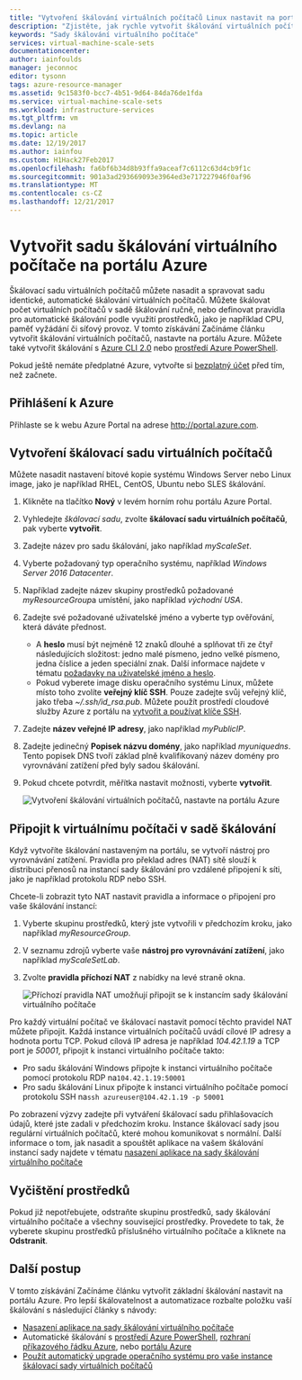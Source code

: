 ```yaml
---
title: "Vytvoření škálování virtuálních počítačů Linux nastavit na portálu Azure | Microsoft Docs"
description: "Zjistěte, jak rychle vytvořit škálování virtuálních počítačů na portálu Azure"
keywords: "Sady škálování virtuálního počítače"
services: virtual-machine-scale-sets
documentationcenter: 
author: iainfoulds
manager: jeconnoc
editor: tysonn
tags: azure-resource-manager
ms.assetid: 9c1583f0-bcc7-4b51-9d64-84da76de1fda
ms.service: virtual-machine-scale-sets
ms.workload: infrastructure-services
ms.tgt_pltfrm: vm
ms.devlang: na
ms.topic: article
ms.date: 12/19/2017
ms.author: iainfou
ms.custom: H1Hack27Feb2017
ms.openlocfilehash: fa6bf6b34d8b93ffa9aceaf7c6112c63d4cb9f1c
ms.sourcegitcommit: 901a3ad293669093e3964ed3e717227946f0af96
ms.translationtype: MT
ms.contentlocale: cs-CZ
ms.lasthandoff: 12/21/2017
---
```

# <a name="create-a-virtual-machine-scale-set-in-the-azure-portal"></a>Vytvořit sadu škálování virtuálního počítače na portálu Azure
Škálovací sadu virtuálních počítačů můžete nasadit a spravovat sadu identické, automatické škálování virtuálních počítačů. Můžete škálovat počet virtuálních počítačů v sadě škálování ručně, nebo definovat pravidla pro automatické škálování podle využití prostředků, jako je například CPU, paměť vyžádání či síťový provoz. V tomto získávání Začínáme článku vytvořit škálování virtuálních počítačů, nastavte na portálu Azure. Můžete také vytvořit škálování s [Azure CLI 2.0](virtual-machine-scale-sets-create-cli.md) nebo [prostředí Azure PowerShell](virtual-machine-scale-sets-create-powershell.md).

Pokud ještě nemáte předplatné Azure, vytvořte si [bezplatný účet](https://azure.microsoft.com/free/?WT.mc_id=A261C142F) před tím, než začnete.


## <a name="log-in-to-azure"></a>Přihlášení k Azure
Přihlaste se k webu Azure Portal na adrese http://portal.azure.com.


## <a name="create-virtual-machine-scale-set"></a>Vytvoření škálovací sadu virtuálních počítačů
Můžete nasadit nastavení bitové kopie systému Windows Server nebo Linux image, jako je například RHEL, CentOS, Ubuntu nebo SLES škálování.

1. Klikněte na tlačítko **Nový** v levém horním rohu portálu Azure Portal.
2. Vyhledejte *škálovací sadu*, zvolte **škálovací sadu virtuálních počítačů**, pak vyberte **vytvořit**.
3. Zadejte název pro sadu škálování, jako například *myScaleSet*.
4. Vyberte požadovaný typ operačního systému, například *Windows Server 2016 Datacenter*.
5. Například zadejte název skupiny prostředků požadované *myResourceGroup*a umístění, jako například *východní USA*.
6. Zadejte své požadované uživatelské jméno a vyberte typ ověřování, která dáváte přednost.
    - A **heslo** musí být nejméně 12 znaků dlouhé a splňovat tři ze čtyř následujících složitost: jedno malé písmeno, jedno velké písmeno, jedna číslice a jeden speciální znak. Další informace najdete v tématu [požadavky na uživatelské jméno a heslo](../virtual-machines/windows/faq.md#what-are-the-username-requirements-when-creating-a-vm).
    - Pokud vyberete image disku operačního systému Linux, můžete místo toho zvolíte **veřejný klíč SSH**. Pouze zadejte svůj veřejný klíč, jako třeba *~/.ssh/id_rsa.pub*. Můžete použít prostředí cloudové služby Azure z portálu na [vytvořit a používat klíče SSH](../virtual-machines/linux/mac-create-ssh-keys.md).

7. Zadejte **název veřejné IP adresy**, jako například *myPublicIP*.
8. Zadejte jedinečný **Popisek názvu domény**, jako například *myuniquedns*. Tento popisek DNS tvoří základ plně kvalifikovaný název domény pro vyrovnávání zatížení před byly sadou škálování.
9. Pokud chcete potvrdit, měřítka nastavit možnosti, vyberte **vytvořit**.

    ![Vytvoření škálování virtuálních počítačů, nastavte na portálu Azure](./media/virtual-machine-scale-sets-create-portal/create-scale-set.png)


## <a name="connect-to-a-vm-in-the-scale-set"></a>Připojit k virtuálnímu počítači v sadě škálování
Když vytvoříte škálování nastaveným na portálu, se vytvoří nástroj pro vyrovnávání zatížení. Pravidla pro překlad adres (NAT) sítě slouží k distribuci přenosů na instancí sady škálování pro vzdálené připojení k síti, jako je například protokolu RDP nebo SSH.

Chcete-li zobrazit tyto NAT nastavit pravidla a informace o připojení pro vaše škálování instancí:

1. Vyberte skupinu prostředků, který jste vytvořili v předchozím kroku, jako například *myResourceGroup*.
2. V seznamu zdrojů vyberte vaše **nástroj pro vyrovnávání zatížení**, jako například *myScaleSetLab*.
3. Zvolte **pravidla příchozí NAT** z nabídky na levé straně okna.

    ![Příchozí pravidla NAT umožňují připojit se k instancím sady škálování virtuálního počítače](./media/virtual-machine-scale-sets-create-portal/inbound-nat-rules.png)

Pro každý virtuální počítač ve škálovací nastavit pomocí těchto pravidel NAT můžete připojit. Každá instance virtuálních počítačů uvádí cílové IP adresy a hodnota portu TCP. Pokud cílová IP adresa je například *104.42.1.19* a TCP port je *50001*, připojit k instanci virtuálního počítače takto:

- Pro sadu škálování Windows připojte k instanci virtuálního počítače pomocí protokolu RDP na`104.42.1.19:50001`
- Pro sadu škálování Linux připojte k instanci virtuálního počítače pomocí protokolu SSH na`ssh azureuser@104.42.1.19 -p 50001`

Po zobrazení výzvy zadejte při vytváření škálovací sadu přihlašovacích údajů, které jste zadali v předchozím kroku. Instance škálovací sady jsou regulární virtuálních počítačů, které mohou komunikovat s normální. Další informace o tom, jak nasadit a spouštět aplikace na vašem škálování instancí sady najdete v tématu [nasazení aplikace na sady škálování virtuálního počítače](virtual-machine-scale-sets-deploy-app.md)


## <a name="clean-up-resources"></a>Vyčištění prostředků
Pokud již nepotřebujete, odstraňte skupinu prostředků, sady škálování virtuálního počítače a všechny související prostředky. Provedete to tak, že vyberete skupinu prostředků příslušného virtuálního počítače a kliknete na **Odstranit**.


## <a name="next-steps"></a>Další postup
V tomto získávání Začínáme článku vytvořit základní škálování nastavit na portálu Azure. Pro lepší škálovatelnost a automatizace rozbalte položku vaší škálování s následující články s návody:

- [Nasazení aplikace na sady škálování virtuálního počítače](virtual-machine-scale-sets-deploy-app.md)
- Automatické škálování s [prostředí Azure PowerShell](virtual-machine-scale-sets-autoscale-powershell.md), [rozhraní příkazového řádku Azure](virtual-machine-scale-sets-autoscale-cli.md), nebo [portálu Azure](virtual-machine-scale-sets-autoscale-portal.md)
- [Použít automatický upgrade operačního systému pro vaše instance škálovací sady virtuálních počítačů](virtual-machine-scale-sets-automatic-upgrade.md)
